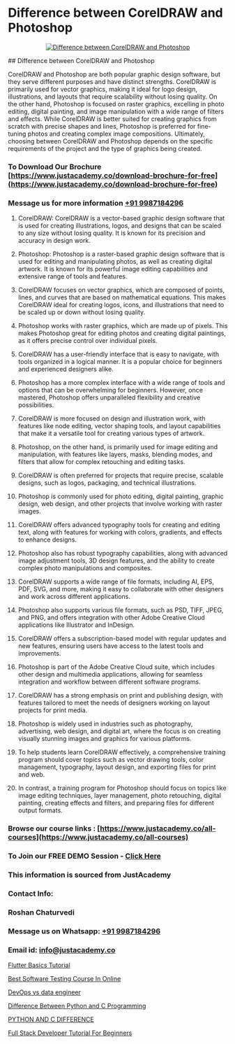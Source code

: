 # Difference between CorelDRAW and Photoshop

<p align="center">
  <a href="https://justacademy.co/all-courses">
    <img src="https://ibb.co/CngWr2j" alt="Difference between CorelDRAW and Photoshop">
  </a>
</p>
## Difference between CorelDRAW and Photoshop

CorelDRAW and Photoshop are both popular graphic design software, but they serve different purposes and have distinct strengths. CorelDRAW is primarily used for vector graphics, making it ideal for logo design, illustrations, and layouts that require scalability without losing quality. On the other hand, Photoshop is focused on raster graphics, excelling in photo editing, digital painting, and image manipulation with a wide range of filters and effects. While CorelDRAW is better suited for creating graphics from scratch with precise shapes and lines, Photoshop is preferred for fine-tuning photos and creating complex image compositions. Ultimately, choosing between CorelDRAW and Photoshop depends on the specific requirements of the project and the type of graphics being created.
### To Download Our Brochure [https://www.justacademy.co/download-brochure-for-free](https://www.justacademy.co/download-brochure-for-free)
### Message us for more information [+91 9987184296](https://api.whatsapp.com/send?phone=919987184296)
1) CorelDRAW:
CorelDRAW is a vector-based graphic design software that is used for creating illustrations, logos, and designs that can be scaled to any size without losing quality. It is known for its precision and accuracy in design work.

2) Photoshop:
Photoshop is a raster-based graphic design software that is used for editing and manipulating photos, as well as creating digital artwork. It is known for its powerful image editing capabilities and extensive range of tools and features.

3) CorelDRAW focuses on vector graphics, which are composed of points, lines, and curves that are based on mathematical equations. This makes CorelDRAW ideal for creating logos, icons, and illustrations that need to be scaled up or down without losing quality.

4) Photoshop works with raster graphics, which are made up of pixels. This makes Photoshop great for editing photos and creating digital paintings, as it offers precise control over individual pixels.

5) CorelDRAW has a user-friendly interface that is easy to navigate, with tools organized in a logical manner. It is a popular choice for beginners and experienced designers alike.

6) Photoshop has a more complex interface with a wide range of tools and options that can be overwhelming for beginners. However, once mastered, Photoshop offers unparalleled flexibility and creative possibilities.

7) CorelDRAW is more focused on design and illustration work, with features like node editing, vector shaping tools, and layout capabilities that make it a versatile tool for creating various types of artwork.

8) Photoshop, on the other hand, is primarily used for image editing and manipulation, with features like layers, masks, blending modes, and filters that allow for complex retouching and editing tasks.

9) CorelDRAW is often preferred for projects that require precise, scalable designs, such as logos, packaging, and technical illustrations.

10) Photoshop is commonly used for photo editing, digital painting, graphic design, web design, and other projects that involve working with raster images.

11) CorelDRAW offers advanced typography tools for creating and editing text, along with features for working with colors, gradients, and effects to enhance designs.

12) Photoshop also has robust typography capabilities, along with advanced image adjustment tools, 3D design features, and the ability to create complex photo manipulations and composites.

13) CorelDRAW supports a wide range of file formats, including AI, EPS, PDF, SVG, and more, making it easy to collaborate with other designers and work across different applications.

14) Photoshop also supports various file formats, such as PSD, TIFF, JPEG, and PNG, and offers integration with other Adobe Creative Cloud applications like Illustrator and InDesign.

15) CorelDRAW offers a subscription-based model with regular updates and new features, ensuring users have access to the latest tools and improvements.

16) Photoshop is part of the Adobe Creative Cloud suite, which includes other design and multimedia applications, allowing for seamless integration and workflow between different software programs.

17) CorelDRAW has a strong emphasis on print and publishing design, with features tailored to meet the needs of designers working on layout projects for print media.

18) Photoshop is widely used in industries such as photography, advertising, web design, and digital art, where the focus is on creating visually stunning images and graphics for various platforms.

19) To help students learn CorelDRAW effectively, a comprehensive training program should cover topics such as vector drawing tools, color management, typography, layout design, and exporting files for print and web.

20) In contrast, a training program for Photoshop should focus on topics like image editing techniques, layer management, photo retouching, digital painting, creating effects and filters, and preparing files for different output formats.

### Browse our course links : [https://www.justacademy.co/all-courses](https://www.justacademy.co/all-courses) 
### To Join our FREE DEMO Session - [Click Here](https://www.justacademy.co/register-for-course-demo)


### This information is sourced from JustAcademy
### Contact Info:
### Roshan Chaturvedi
### Message us on Whatsapp: [+91 9987184296](https://api.whatsapp.com/send?phone=919987184296)
### Email id: [info@justacademy.co](mailto:info@justacademy.co)
                
[Flutter Basics Tutorial](https://www.linkedin.com/pulse/flutter-basics-tutorial-justacademy-pune-mz4ic?trackingId=NvS4KvKCfcu2sKeNyFd0Yw%3D%3D&lipi=urn%3Ali%3Apage%3Ad_flagship3_company_admin%3BkSdz4uVbRn2Dzpfhctvkdw%3D%3D)

[Best Software Testing Course In Online](https://www.linkedin.com/pulse/best-software-testing-course-online-software-training-mountain-view-e7nge?trackingId=xJ6Ai%2FPG5MYCoKfPVyG0cA%3D%3D&lipi=urn%3Ali%3Apage%3Ad_flagship3_company_admin%3Buc3eZLF6QYysxJ31cjrhRA%3D%3D)

[DevOps vs data engineer](https://medium.com/@kamblerajas684/devops-vs-data-engineer-9dd336d21b57)

[Difference Between Python and C Programming](https://medium.com/@ranepooja/difference-between-python-and-c-programming-e65dc417a84d)

[PYTHON AND C DIFFERENCE](https://justacademyin.github.io/justacademy/python-and-c-difference)

[Full Stack Developer Tutorial For Beginners](https://justacademyin.github.io/justacademy/full-stack-developer-tutorial-for-beginners)

